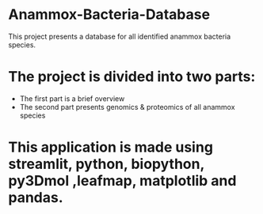 # Anammox-Bacteria-Database
This project presents a database for all identified anammox bacteria species.
# The project is divided into two parts:
- The first part is a brief overview
- The second part presents genomics & proteomics of all anammox species 
# This application is made using streamlit, python, biopython, py3Dmol ,leafmap, matplotlib and pandas. 
